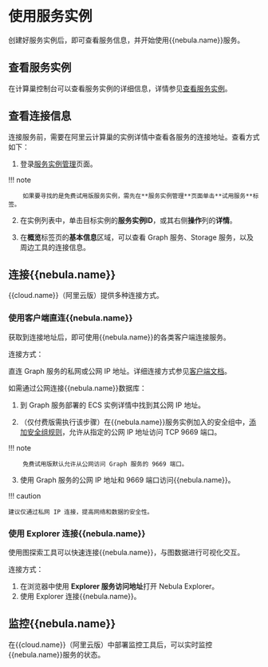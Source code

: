 # 使用服务实例

创建好服务实例后，即可查看服务信息，并开始使用{{nebula.name}}服务。

## 查看服务实例

在计算巢控制台可以查看服务实例的详细信息，详情参见[查看服务实例](https://help.aliyun.com/document_detail/290838.html)。

## 查看连接信息

连接服务前，需要在阿里云计算巢的实例详情中查看各服务的连接地址。查看方式如下：

1. 登录[服务实例管理](http://c.nxw.so/9huj4 "https://computenest.console.aliyun.com/user/cn-hangzhou/serviceInstance/private")页面。

  !!! note

        如果要寻找的是免费试用版服务实例，需先在**服务实例管理**页面单击**试用服务**标签。

2. 在实例列表中，单击目标实例的**服务实例ID**，或其右侧**操作**列的**详情**。

3. 在**概览**标签页的**基本信息**区域，可以查看 Graph 服务、Storage 服务，以及周边工具的连接信息。

## 连接{{nebula.name}}

{{cloud.name}}（阿里云版）提供多种连接方式。

### 使用客户端直连{{nebula.name}}

获取到连接地址后，即可使用{{nebula.name}}的各类客户端连接服务。

连接方式：

直连 Graph 服务的私网或公网 IP 地址。详细连接方式参见[客户端文档](https://docs.nebula-graph.com.cn/{{nebula.release}}/14.client/1.nebula-client/)。

如需通过公网连接{{nebula.name}}数据库：

1. 到 Graph 服务部署的 ECS 实例详情中找到其公网 IP 地址。

2. （仅付费版需执行该步骤）在{{nebula.name}}服务实例加入的安全组中，[添加安全组规则](https://help.aliyun.com/document_detail/25471.html)，允许从指定的公网 IP 地址访问 TCP 9669 端口。

  !!! note

        免费试用版默认允许从公网访问 Graph 服务的 9669 端口。

3. 使用 Graph 服务的公网 IP 地址和 9669 端口访问{{nebula.name}}。

!!! caution

    建议仅通过私网 IP 连接，提高网络和数据的安全性。

### 使用 Explorer 连接{{nebula.name}}

使用图探索工具可以快速连接{{nebula.name}}，与图数据进行可视化交互。

连接方式：

1. 在浏览器中使用 **Explorer 服务访问地址**打开 Nebula Explorer。
2. 使用 Explorer 连接{{nebula.name}}。

## 监控{{nebula.name}}

在{{cloud.name}}（阿里云版）中部署监控工具后，可以实时监控{{nebula.name}}服务的状态。
